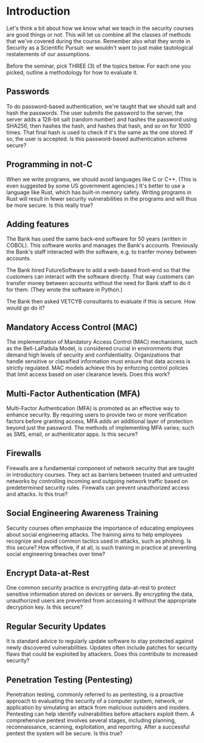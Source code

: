 # Introduction

Let's think a bit about how we know what we teach in the security courses are
good things or not. This will let us combine all the classes of methods that 
we've covered during the course. Remember also what they wrote in Security as a 
Scientific Pursuit: we wouldn't want to just make tautological restatements of 
our assumptions.

Before the seminar, pick THREE (3) of the topics below. For each one you 
picked, outline a methodology for how to evaluate it.

## Passwords

To do password-based authentication, we're taught that we should salt
and hash the passwords. The user submits the password to the server,
the server adds a 128-bit salt (random number) and hashes the password
using SHA256, then hashes the hash, and hashes that hash, and so on for 1000 
times. That final hash is used to check if it's the same as the one stored. If 
so, the user is accepted. Is this password-based authentication scheme secure?

## Programming in not-C

When we write programs, we should avoid languages like C or C++. (This is even 
suggested by some US government agencies.) It's better to use a language like 
Rust, which has built-in memory safety. Writing programs in Rust will result in 
fewer security vulnerabilities in the programs and will thus be more secure. Is 
this really true?

## Adding features

The Bank has used the same back-end software for 50 years (written in COBOL). 
This software works and manages the Bank's accounts. Previously the Bank's 
staff interacted with the software, e.g. to tranfer money between accounts.

The Bank hired FutureSoftware to add a web-based front-end so that the 
customers can interact with the software directly. That way customers can 
transfer money between accounts without the need for Bank staff to do it for 
them. (They wrote the software in Python.)

The Bank then asked VETCYB consultants to evaluate if this is secure. How would 
go do it?

## Mandatory Access Control (MAC)

The implementation of Mandatory Access Control (MAC) mechanisms, such
as the Bell-LaPadula Model, is considered crucial in environments that
demand high levels of security and confidentiality. Organizations that
handle sensitive or classified information must ensure that data access
is strictly regulated. MAC models achieve this by enforcing control
policies that limit access based on user clearance levels. Does this work?

## Multi-Factor Authentication (MFA)

Multi-Factor Authentication (MFA) is promoted as an effective way to enhance 
security. By requiring users to provide two or more verification factors before 
granting access, MFA adds an additional layer of protection beyond just the 
password. The methods of implementing MFA varies; such as SMS, email, or 
authenticator apps. Is this secure?

## Firewalls

Firewalls are a fundamental component of network security that are
taught in introductory courses. They act as barriers between trusted and
untrusted networks by controlling incoming and outgoing network traffic
based on predetermined security rules. Firewalls can prevent
unauthorized access and attacks. Is this true?

## Social Engineering Awareness Training

Security courses often emphasize the importance of educating employees
about social engineering attacks. The training aims to help employees
recognize and avoid common tactics used in attacks, such as phishing.
Is this secure? How effective, if at all, is such training in practice at 
preventing social engineering breaches over time?

## Encrypt Data-at-Rest

One common security practice is encrypting data-at-rest to protect
sensitive information stored on devices or servers. By encrypting the
data, unauthorized users are prevented from accessing it without the
appropriate decryption key. Is this secure?

## Regular Security Updates

It is standard advice to regularly update software to stay protected
against newly discovered vulnerabilities. Updates often include patches
for security flaws that could be exploited by attackers. Does this contribute 
to increased security?

## Penetration Testing (Pentesting)

Penetration testing, commonly referred to as pentesting, is a proactive
approach to evaluating the security of a computer system, network,
or application by simulating an attack from malicious outsiders and
insiders. Pentesting can help identify vulnerabilities before attackers
exploit them. A comprehensive pentest involves several stages, including
planning, reconnaissance, scanning, exploitation, and reporting. After a 
successful pentest the system will be secure. Is this true?
